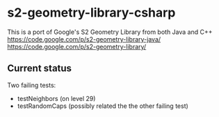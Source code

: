 s2-geometry-library-csharp
==========================

This is a port of Google's S2 Geometry Library from both Java and C++
https://code.google.com/p/s2-geometry-library-java/
https://code.google.com/p/s2-geometry-library/


Current status
---
Two failing tests:
- testNeighbors (on level 29)
- testRandomCaps (possibly related the the other failing test)

